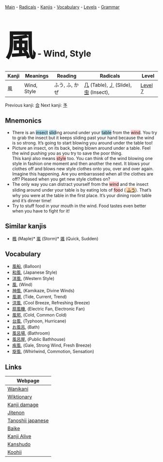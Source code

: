 <style> bigfont {font-size: 100px}</style>
[Main](../README.md) -
[Radicals](../radicals.md) -
[Kanjis](../kanjis.md) -
[Vocabulary](../vocabulary.md) -
[Levels](../levels.md) -
[Grammar](../grammar.md)
# <bigfont> 風</bigfont> - Wind, Style 

| Kanji | Meanings | Reading | Radicals | Level |
| --- | --- | --- | --- | --- |
| 風 | Wind, Style | ふう, ふ, かぜ | [几](../radicals/几.md) (Table), [丿](../radicals/丿.md) (Slide), [虫](../radicals/虫.md) (Insect),  | [Level 7](../levels/wk_level7.md) |

Previous kanji: [合](合.md) Next kanji: [予](予.md) 

## Mnemonics
 * There is an <span style="background-color:#ADD8E6"> insect</span> <span style="background-color:#ADD8E6"> slid</span>ing around under your <span style="background-color:#ADD8E6"> table</span> from the <span style="background-color:#ffcccb"> wind</span>. You try to grab the insect but it keeps sliding past your hand because the wind is so strong. It’s going to start blowing you around under the table too!
* Picture an insect, on its back, being blown around under a table. Feel the wind pushing you as you try to save the poor thing.<br />This kanji also means <span style="background-color:#ffcccb"> style</span> too. You can think of the wind blowing one style in fashion one moment and then another the next. It blows your clothes off and blows new style clothes onto you, over and over again. Imagine this happening. Are you embarrassed when all the clothes are off? Pleased when you get new style clothes on?
* The only way you can distract yourself from the <span style="background-color:#ffcccb"> wind</span> and the insect sliding around under your table is by eating lots of <span style="background-color:#ffcccb"> foo</span>d (<span style="background-color:#fed8b1"> [ふう](https://jisho.org/search/ふう)</span>). That’s why you were at the table in the first place. It’s your dining room table and it’s dinner time!
* Try to stuff food in your mouth in the wind. Food tastes even better when you have to fight for it!


## Similar kanjis
 * [楓](楓.md) (Maple)* [嵐](嵐.md) (Storm)* [颯](颯.md) (Quick, Sudden)


## Vocabulary
 * [風船](../vocabulary/風.md), (Balloon)
* [和風](../vocabulary/風.md), (Japanese Style)
* [洋風](../vocabulary/風.md), (Western Style)
* [風](../vocabulary/風.md), (Wind)
* [神風](../vocabulary/風.md), (Kamikaze, Divine Winds)
* [風潮](../vocabulary/風.md), (Tide, Current, Trend)
* [涼風](../vocabulary/風.md), (Cool Breeze, Refreshing Breeze)
* [扇風機](../vocabulary/風.md), (Electric Fan, Electronic Fan)
* [風邪](../vocabulary/風.md), (Cold, Common Cold)
* [台風](../vocabulary/風.md), (Typhoon, Hurricane)
* [お風呂](../vocabulary/風.md), (Bath)
* [風呂場](../vocabulary/風.md), (Bathroom)
* [風呂屋](../vocabulary/風.md), (Public Bathhouse)
* [疾風](../vocabulary/風.md), (Gale, Strong Wind, Fresh Breeze)
* [旋風](../vocabulary/風.md), (Whirlwind, Commotion, Sensation)



## Links 

| Webpage |
| --- |
| [Wanikani          ](https://www.wanikani.com/kanji/風) |
| [Wiktionary        ](https://en.wiktionary.org/wiki/風) |
| [Kanji damage      ](http://www.kanjidamage.com/kanji/search?utf8=✓&q=風) |
| [Jitenon           ](https://jitenon.com/kanji/風) |
| [Tanoshii japanese ](https://www.tanoshiijapanese.com/dictionary/kanji.cfm?k=風) |
| [Baike             ](https://baike.baidu.com/item/風) |
| [Kanji Alive       ](https://app.kanjialive.com/風) |
| [Kanshudo          ](https://www.kanshudo.com/searchmn?q=風) |
| [Koohii            ](https://kanji.koohii.com/study/kanji/風) |
